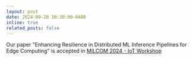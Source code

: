 ```yaml
---
layout: post
date: 2024-09-20 10:30:00-0400
inline: true
related_posts: false
---
```


Our paper "Enhancing Resilience in Distributed ML Inference Pipelines for Edge Computing" is accepted in [MILCOM 2024 - IoT Workshop](https://milcom2024.ieee-milcom.org/)